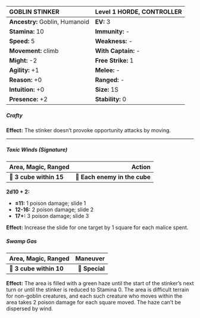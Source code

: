 | **GOBLIN STINKER**                       | Level 1 HORDE, CONTROLLER                |
|:-----------------------------------------|:-----------------------------------------|
| **Ancestry:** Goblin, Humanoid           | **EV:** 3                                |
| **Stamina:** 10                          | **Immunity:** -                          |
| **Speed:** 5                             | **Weakness:** -                          |
| **Movement:** climb                      | **With Captain:** -                      |
| **Might:** -2                            | **Free Strike:** 1                       |
| **Agility:** +1                          | **Melee:** -                             |
| **Reason:** +0                           | **Ranged:** -                            |
| **Intuition:** +0                        | **Size:** 1S                             |
| **Presence:** +2                         | **Stability:** 0                         |

##### Crafty

**Effect:** The stinker doesn’t provoke opportunity attacks by moving.

---

##### **Toxic Winds (Signature)**

| **Area, Magic, Ranged** |                    **Action** |
| ----------------------- | -----------------------------:|
| **📏 3 cube within 15** | **🎯 Each enemy in the cube** |

**2d10 + 2:**
- **≤11:** 1 poison damage; slide 1
- **12-16:** 2 poison damage; slide 2
- **17+:** 3 poison damage; slide 3

**Effect:** Increase the slide for one target by 1 square for each malice spent.

##### **Swamp Gas**

| **Area, Magic, Ranged** |   **Maneuver** |
| ----------------------- | --------------:|
| **📏 3 cube within 10** | **🎯 Special** |

**Effect:** The area is filled with a green haze until the start of the stinker’s next turn or until the stinker is reduced to Stamina 0. The area is difficult terrain for non-goblin creatures, and each such creature who moves within the area takes 2 poison damage for each square moved. The haze can’t be dispersed by wind.

